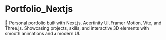 # Portfolio_Nextjs
🚀 Personal portfolio built with Next.js, Acertinity UI, Framer Motion, Vite, and Three.js. Showcasing projects, skills, and interactive 3D elements with smooth animations and a modern UI.
